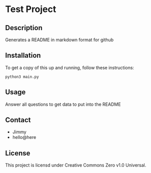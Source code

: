 # Test Project

## Description
Generates a README in markdown format for github

## Installation
To get a copy of this up and running, follow these instructions:
```
python3 main.py
```

## Usage
Answer all questions to get data to put into the README

## Contact
- Jimmy
- hello@here

## License
This project is licensd under Creative Commons Zero v1.0 Universal.
    
